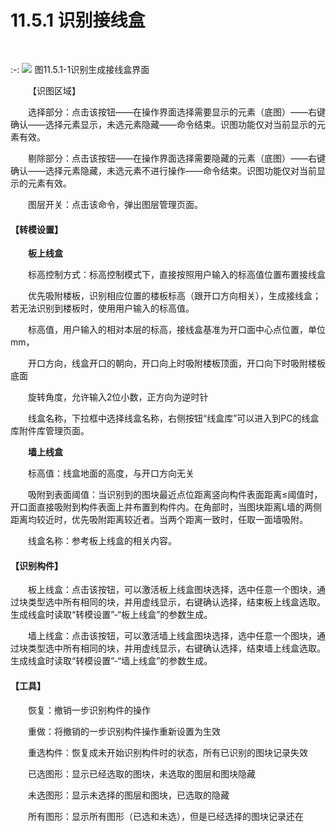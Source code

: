 # 11.5.1 识别接线盒
<br/>


:-: ![](images/632.png)
图11.5.1\-1识别生成接线盒界面

&emsp;&emsp;【识图区域】

&emsp;&emsp;选择部分：点击该按钮——在操作界面选择需要显示的元素（底图）——右键确认——选择元素显示，未选元素隐藏——命令结束。识图功能仅对当前显示的元素有效。

&emsp;&emsp;剔除部分：点击该按钮——在操作界面选择需要隐藏的元素（底图）——右键确认——选择元素隐藏，未选元素不进行操作——命令结束。识图功能仅对当前显示的元素有效。

&emsp;&emsp;图层开关：点击该命令，弹出图层管理页面。

#### **【转模设置】**

&emsp;&emsp;**板上线盒**

&emsp;&emsp;标高控制方式：标高控制模式下，直接按照用户输入的标高值位置布置接线盒

&emsp;&emsp;优先吸附楼板，识别相应位置的楼板标高（跟开口方向相关），生成接线盒；若无法识别到楼板时，使用用户输入的标高值。

&emsp;&emsp;标高值，用户输入的相对本层的标高，接线盒基准为开口面中心点位置，单位mm，

&emsp;&emsp;开口方向，线盒开口的朝向，开口向上时吸附楼板顶面，开口向下时吸附楼板底面

&emsp;&emsp;旋转角度，允许输入2位小数，正方向为逆时针

&emsp;&emsp;线盒名称，下拉框中选择线盒名称，右侧按钮“线盒库”可以进入到PC的线盒库附件库管理页面。

&emsp;&emsp;**墙上线盒**

&emsp;&emsp;标高值：线盒地面的高度，与开口方向无关

&emsp;&emsp;吸附到表面阈值：当识别到的图块最近点位距离竖向构件表面距离≤阈值时，开口面直接吸附到构件表面上并布置到构件内。在角部时，当图块距离L墙的两侧距离均较近时，优先吸附距离较近者。当两个距离一致时，任取一面墙吸附。

&emsp;&emsp;线盒名称：参考板上线盒的相关内容。

#### **【识别构件】**

&emsp;&emsp;板上线盒：点击该按钮，可以激活板上线盒图块选择，选中任意一个图块，通过块类型选中所有相同的块，并用虚线显示，右键确认选择，结束板上线盒选取。生成线盒时读取“转模设置”\-“板上线盒”的参数生成。

&emsp;&emsp;墙上线盒：点击该按钮，可以激活墙上线盒图块选择，选中任意一个图块，通过块类型选中所有相同的块，并用虚线显示，右键确认选择，结束墙上线盒选取。生成线盒时读取“转模设置”\-“墙上线盒”的参数生成。

#### **【工具】**

&emsp;&emsp;恢复：撤销一步识别构件的操作

&emsp;&emsp;重做：将撤销的一步识别构件操作重新设置为生效

&emsp;&emsp;重选构件：恢复成未开始识别构件时的状态，所有已识别的图块记录失效

&emsp;&emsp;已选图形：显示已经选取的图块，未选取的图层和图块隐藏

&emsp;&emsp;未选图形：显示未选择的图层和图块，已选取的隐藏

&emsp;&emsp;所有图形：显示所有图形（已选和未选），但是已经选择的图块记录还在